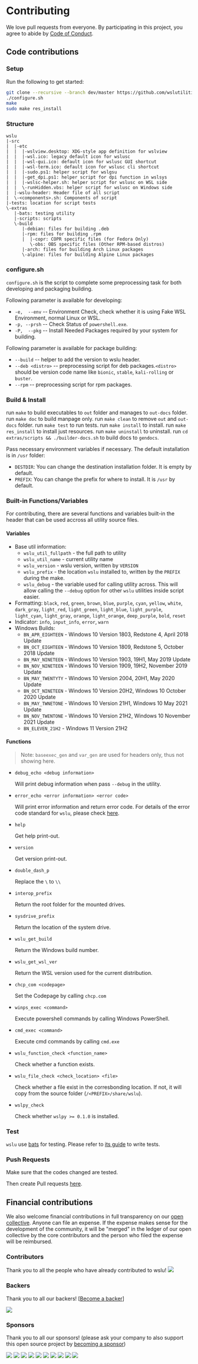 # Contributing

We love pull requests from everyone. By participating in this project, you agree to abide by [Code of Conduct](CODE_OF_CONDUCT.md).

## Code contributions

### Setup

Run the following to get started:
```bash
git clone --recursive --branch dev/master https://github.com/wslutilities/wslu.git
./configure.sh
make
sudo make res_install
```

### Structure

```
wslu
|-src
|  |-etc
|  |  |-wslview.desktop: XDG-style app definition for wslview
|  |  |-wsl.ico: legacy default icon for wslusc
|  |  |-wsl-gui.ico: default icon for wslusc GUI shortcut
|  |  |-wsl-term.ico: default icon for wslusc cli shortcut
|  |  |-sudo.ps1: helper script for wslgsu
|  |  |-get_dpi.ps1: helper script for dpi function in wslsys
|  |  |-wslsc-helper.sh: helper script for wslusc on WSL side
|  |  \-runHidden.vbs: helper script for wslusc on Windows side
|  |-wslu-header: Header file of all script
|  \-<components>.sh: Components of script
|-tests: location for script tests
\-extras
   |-bats: testing utility
   |-scripts: scripts
   \-build
      |-debian: files for building .deb
      |-rpm: files for building .rpm
      |  |-copr: COPR specific files (for Fedora Only)
         \-obs: OBS specific files (Other RPM-based distros)
      |-arch: files for building Arch Linux packages
      \-alpine: files for building Alpine Linux packages
```

### configure.sh

`configure.sh` is the script to complete some preprocessing task for both developing and packaging building.

Following parameter is available for developing:
- `-e,  --env` -- Environment Check, check whether it is using Fake WSL Environment, normal Linux or WSL.
- `-p, --prsh` -- Check Status of `powershell.exe`.
- `-P,  --pkg` -- Install Needed Packages required by your system for building.

Following parameter is available for package building:
- `--build` -- helper to add the version to wslu header.
- `--deb <distro>` -- preprocessing script for deb packages.`<distro>` should be version code name like `bionic`, `stable`, `kali-rolling` or `buster`.
- `--rpm` -- preprocessing script for rpm packages.

### Build & Install

run `make` to build executables to `out` folder and manages to `out-docs` folder.
run `make doc` to build manpage only.
run `make clean` to remove `out` and `out-docs` folder.
run `make test` to run tests.
run `make install` to install.
run `make res_install` to install just resources.
run `make uninstall` to uninstall.
run `cd extras/scripts && ./builder-docs.sh` to build docs to `gendocs`.

Pass necessary environment variables if necessary. The default installation is in `/usr` folder:
- `DESTDIR`: You can change the destination installation folder. It is empty by default.
- `PREFIX`: You can change the prefix for where to install. It is `/usr` by default.

### Built-in Functions/Variables
For contributing, there are several functions and variables built-in the header that can be used accross all utility source files.
#### Variables

- Base util information:
  - `wslu_util_fullpath` - the full path to utility
  - `wslu_util_name` - current utility name
  - `wslu_version` - wslu version, written by `VERSION`
  - `wslu_prefix` - the location `wslu` installed to, written by the `PREFIX` during the make.
  - `wslu_debug` - the variable used for calling utility across. This will allow calling the `--debug` option for other `wslu` utilities inside script easier.
- Formatting: `black`, `red`, `green`, `brown`, `blue`, `purple`, `cyan`, `yellow`, `white`, `dark_gray`, `light_red`, `light_green`, `light_blue`, `light_purple`, `light_cyan`, `light_gray`, `orange`, `light_orange`, `deep_purple`, `bold`, `reset`
- Indicator: `info`, `input_info`, `error`, `warn`
- Windows Builds:
  - `BN_APR_EIGHTEEN` - Windows 10 Version 1803, Redstone 4, April 2018 Update
  - `BN_OCT_EIGHTEEN` - Windows 10 Version 1809, Redstone 5, October 2018 Update
  - `BN_MAY_NINETEEN` - Windows 10 Version 1903, 19H1, May 2019 Update
  - `BN_NOV_NINETEEN` - Windows 10 Version 1909, 19H2, November 2019 Update
  - `BN_MAY_TWENTYTY` - Windows 10 Version 2004, 20H1, May 2020 Update
  - `BN_OCT_NINETEEN` - Windows 10 Version 20H2, Windows 10 October 2020 Update
  - `BN_MAY_TWNETONE` - Windows 10 Version 21H1, Windows 10 May 2021 Update
  - `BN_NOV_TWENTONE` - Windows 10 Version 21H2, Windows 10 November 2021 Update
  - `BN_ELEVEN_21H2` - Windows 11 Version 21H2

#### Functions
> Note: `baseexec_gen` and `var_gen` are used for headers only, thus not showing here.

- `debug_echo <debug information>` 

  Will print debug information when pass `--debug` in the utility.
- `error_echo <error information> <error code>`

  Will print error information and return error code. For details of the error code standard for `wslu`, please check [here](https://wslutiliti.es/wslu/faq.html#what-is-the-error-code-returned).
- `help`

  Get help print-out.
- `version`

  Get version print-out.
- `double_dash_p`

  Replace the `\` to `\\`
- `interop_prefix`

  Return the root folder for the mounted drives.
- `sysdrive_prefix`

  Return the location of the system drive.
- `wslu_get_build`

  Return the Windows build number.
- `wslu_get_wsl_ver`

  Return the WSL version used for the current distribution.
- `chcp_com <codepage>`

  Set the Codepage by calling `chcp.com`
- `winps_exec <command>`

  Execute powershell commands by calling Windows PowerShell.
- `cmd_exec <command>`

  Execute cmd commands by calling `cmd.exe`
- `wslu_function_check <function_name>`

  Check whether a function exists.
- `wslu_file_check <check_location> <file>`

  Check whether a file exist in the corresbonding location. If not, it will copy from the source folder (`/<PREFIX>/share/wslu`).
- `wslpy_check`

  Check whether `wslpy >= 0.1.0` is installed. 

### Test

`wslu` use [bats](https://github.com/bats-core/bats-core) for testing. Please refer to [its guide](https://github.com/bats-core/bats-core#writing-tests) to write tests.

### Push Requests

Make sure that the codes changed are tested.

Then create Pull requests [here](https://github.com/wslutilities/wslu/compare).


## Financial contributions

We also welcome financial contributions in full transparency on our [open collective](https://opencollective.com/wslutilities).
Anyone can file an expense. If the expense makes sense for the development of the community, it will be "merged" in the ledger of our open collective by the core contributors and the person who filed the expense will be reimbursed.

### Contributors

Thank you to all the people who have already contributed to wslu!
<a href="graphs/contributors"><img src="https://opencollective.com/wslutilities/contributors.svg?width=890" /></a>


### Backers

Thank you to all our backers! [[Become a backer](https://opencollective.com/wslu#backer)]

<a href="https://opencollective.com/wslutilities#backers" target="_blank"><img src="https://opencollective.com/wslutilities/backers.svg?width=890"></a>


### Sponsors

Thank you to all our sponsors! (please ask your company to also support this open source project by [becoming a sponsor](https://opencollective.com/wslu#sponsor))

<a href="https://opencollective.com/wslutilities/sponsor/0/website" target="_blank"><img src="https://opencollective.com/wslutilities/sponsor/0/avatar.svg"></a>
<a href="https://opencollective.com/wslutilities/sponsor/1/website" target="_blank"><img src="https://opencollective.com/wslutilities/sponsor/1/avatar.svg"></a>
<a href="https://opencollective.com/wslutilities/sponsor/2/website" target="_blank"><img src="https://opencollective.com/wslutilities/sponsor/2/avatar.svg"></a>
<a href="https://opencollective.com/wslutilities/sponsor/3/website" target="_blank"><img src="https://opencollective.com/wslutilities/sponsor/3/avatar.svg"></a>
<a href="https://opencollective.com/wslutilities/sponsor/4/website" target="_blank"><img src="https://opencollective.com/wslutilities/sponsor/4/avatar.svg"></a>
<a href="https://opencollective.com/wslutilities/sponsor/5/website" target="_blank"><img src="https://opencollective.com/wslutilities/sponsor/5/avatar.svg"></a>
<a href="https://opencollective.com/wslutilities/sponsor/6/website" target="_blank"><img src="https://opencollective.com/wslutilities/sponsor/6/avatar.svg"></a>
<a href="https://opencollective.com/wslutilities/sponsor/7/website" target="_blank"><img src="https://opencollective.com/wslutilities/sponsor/7/avatar.svg"></a>
<a href="https://opencollective.com/wslutilities/sponsor/8/website" target="_blank"><img src="https://opencollective.com/wslutilities/sponsor/8/avatar.svg"></a>
<a href="https://opencollective.com/wslutilities/sponsor/9/website" target="_blank"><img src="https://opencollective.com/wslutilities/sponsor/9/avatar.svg"></a>